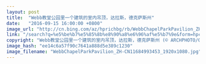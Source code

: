 ```yaml
---
layout: post
title:  "Webb教堂公园里一个建筑的室内吊顶，达拉斯，德克萨斯州"
date:   "2016-09-15 16:00:00 +0800"
image_url: "http://cn.bing.com/az/hprichbg/rb/WebbChapelParkPavilion_ZH-CN11684993453_1920x1080.jpg"
link: "/search?q=%e5%be%b7%e5%85%8b%e8%90%a8%e6%96%af%e5%b7%9e&form=hpcapt&mkt=zh-cn"
copyright: "Webb教堂公园里一个建筑的室内吊顶，达拉斯，德克萨斯州 (© ARCHPHOTO/Gallery Stock)"
image_hash: "ee14c6a57f90c7641a888d5e389c1230"
image_filename: "WebbChapelParkPavilion_ZH-CN11684993453_1920x1080.jpg"
---
```

